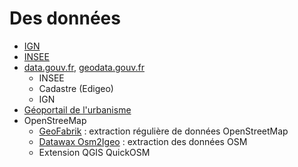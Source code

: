 # Des données

* [IGN](https://geoservices.ign.fr/documentation/diffusion/telechargement-donnees-libres.html)
* [INSEE](https://www.insee.fr/fr/statistiques/2521169)
* [data.gouv.fr](https://www.data.gouv.fr/fr/), [geodata.gouv.fr](https://geo.data.gouv.fr)
  * INSEE
  * Cadastre (Edigeo)
  * IGN
* [Géoportail de l'urbanisme](https://www.geoportail-urbanisme.gouv.fr/)
* OpenStreeMap
    * [GeoFabrik](https://download.geofabrik.de) : extraction régulière de données OpenStreetMap
    * [Datawax Osm2Igeo](https://www.data.data-wax.com/?dir=OSM2IGEO) : extraction des données OSM
    * Extension QGIS QuickOSM
